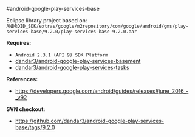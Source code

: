 #android-google-play-services-base

Eclipse library project based on:<br/>
`ANDROID_SDK/extras/google/m2repository/com/google/android/gms/play-services-base/9.2.0/play-services-base-9.2.0.aar`

**Requires:**
- `Android 2.3.1 (API 9) SDK Platform`
- [dandar3/android-google-play-services-basement](https://github.com/dandar3/android-google-play-services-basement)
- [dandar3/android-google-play-services-tasks](https://github.com/dandar3/android-google-play-services-tasks)

**References:**
- https://developers.google.com/android/guides/releases#june_2016_-_v92

**SVN checkout:**
- https://github.com/dandar3/android-google-play-services-base/tags/9.2.0